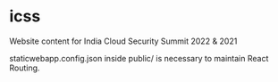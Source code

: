 # icss
Website content for India Cloud Security Summit 2022 & 2021

staticwebapp.config.json inside public/ is necessary to maintain React Routing.
